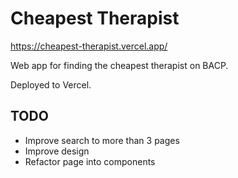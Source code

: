 # Cheapest Therapist

https://cheapest-therapist.vercel.app/

Web app for finding the cheapest therapist on BACP.

Deployed to Vercel.

## TODO

- Improve search to more than 3 pages
- Improve design
- Refactor page into components